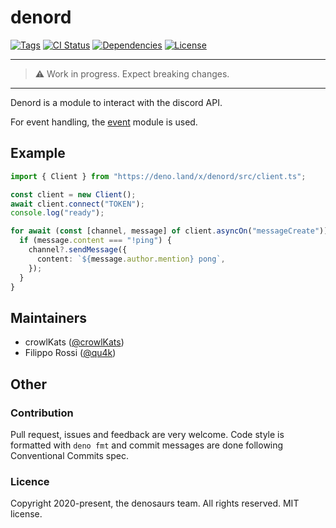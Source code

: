 # denord

[![Tags](https://img.shields.io/github/release/denosaurs/denord)](https://github.com/denosaurs/denord/releases)
[![CI Status](https://img.shields.io/github/workflow/status/denosaurs/denord/check)](https://github.com/denosaurs/denord/actions)
[![Dependencies](https://img.shields.io/github/workflow/status/denosaurs/denord/depsbot?label=dependencies)](https://github.com/denosaurs/depsbot)
[![License](https://img.shields.io/github/license/denosaurs/denord)](https://github.com/denosaurs/denord/blob/master/LICENSE)

---

> ⚠️ Work in progress. Expect breaking changes.

---

Denord is a module to interact with the discord API.

For event handling, the [event](https://github.com/denosaurs/event) module is
used.

## Example

```ts
import { Client } from "https://deno.land/x/denord/src/client.ts";

const client = new Client();
await client.connect("TOKEN");
console.log("ready");

for await (const [channel, message] of client.asyncOn("messageCreate")) {
  if (message.content === "!ping") {
    channel?.sendMessage({
      content: `${message.author.mention} pong`,
    });
  }
}
```

## Maintainers

- crowlKats ([@crowlKats](https://github.com/crowlKats))
- Filippo Rossi ([@qu4k](https://github.com/qu4k))

## Other

### Contribution

Pull request, issues and feedback are very welcome. Code style is formatted with
`deno fmt` and commit messages are done following Conventional Commits spec.

### Licence

Copyright 2020-present, the denosaurs team. All rights reserved. MIT license.
